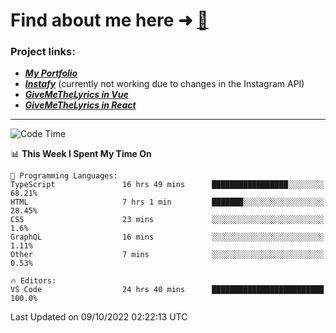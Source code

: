 # Find about me here ➜ [🧑](https://pauabella.dev)

### Project links:
- ***[My Portfolio](https://pauabella.dev)***
- ***[Instafy](https://instafy.me)*** (currently not working due to changes in the Instagram API)
- ***[GiveMeTheLyrics in Vue](https://lyrics.pauabella.dev)***
- ***[GiveMeTheLyrics in React](https://pauabella.dev/GiveMeTheLyrics)***

---
<!--START_SECTION:waka-->
![Code Time](http://img.shields.io/badge/Code%20Time-1%2C524%20hrs%2027%20mins-blue)

📊 **This Week I Spent My Time On** 

```text
💬 Programming Languages: 
TypeScript               16 hrs 49 mins      █████████████████░░░░░░░░   68.21% 
HTML                     7 hrs 1 min         ███████░░░░░░░░░░░░░░░░░░   28.45% 
CSS                      23 mins             ░░░░░░░░░░░░░░░░░░░░░░░░░   1.6% 
GraphQL                  16 mins             ░░░░░░░░░░░░░░░░░░░░░░░░░   1.11% 
Other                    7 mins              ░░░░░░░░░░░░░░░░░░░░░░░░░   0.53%

🔥 Editors: 
VS Code                  24 hrs 40 mins      █████████████████████████   100.0%

```


 Last Updated on 09/10/2022 02:22:13 UTC
<!--END_SECTION:waka-->
